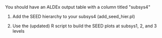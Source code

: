 You should have an ALDEx output table with a column titled "subsys4"

1) Add the SEED hierarchy to your subsys4 (add_seed_hier.pl)

2) Use the (updated) R script to build the SEED plots at subsys1, 2, and 3 levels
